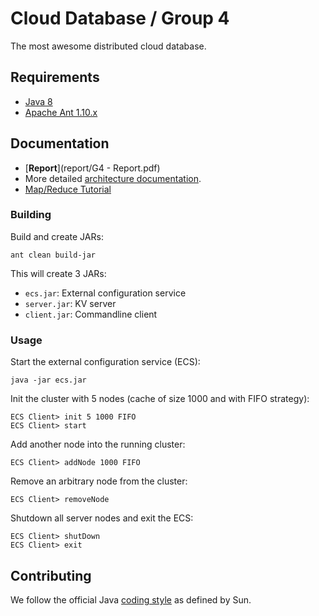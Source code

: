 # Cloud Database / Group 4

The most awesome distributed cloud database.

## Requirements

* [Java 8](https://java.com/en/download/)
* [Apache Ant 1.10.x](https://ant.apache.org)

## Documentation

- [__Report__](report/G4 - Report.pdf)
- More detailed [architecture documentation](ARCHITECTURE.md).
- [Map/Reduce Tutorial](MAP_REDUCE.md)

### Building

Build and create JARs:

    ant clean build-jar
    
This will create 3 JARs:

* `ecs.jar`: External configuration service
* `server.jar`: KV server
* `client.jar`: Commandline client

### Usage

Start the external configuration service (ECS):

```
java -jar ecs.jar
```

Init the cluster with 5 nodes (cache of size 1000 and with FIFO strategy):

```
ECS Client> init 5 1000 FIFO
ECS Client> start
```

Add another node into the running cluster:

```
ECS Client> addNode 1000 FIFO
```

Remove an arbitrary node from the cluster:

```
ECS Client> removeNode
```

Shutdown all server nodes and exit the ECS:

```
ECS Client> shutDown
ECS Client> exit
```


## Contributing

We follow the official Java [coding style](https://www.oracle.com/technetwork/java/codeconvtoc-136057.html) as defined by Sun.
